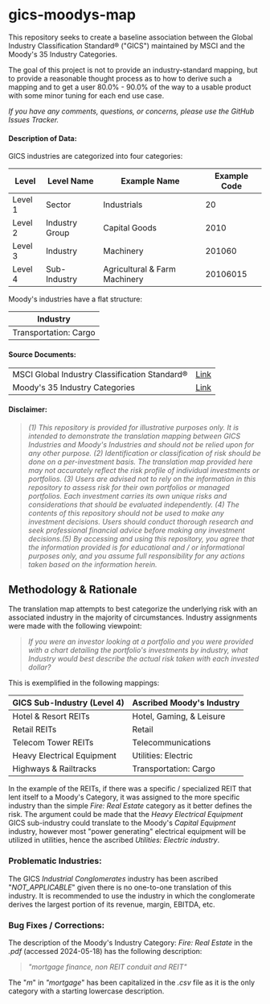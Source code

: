 # gics-moodys-map

This repository seeks to create a baseline association between the Global Industry Classification Standard® ("GICS") maintained by MSCI and the Moody's 35 Industry Categories.

The goal of this project is not to provide an industry-standard mapping, but to provide a reasonable thought process as to how to derive such a mapping and to get a user 80.0% - 90.0% of the way to a usable product with some minor tuning for each end use case.

*If you have any comments, questions, or concerns, please use the GitHub Issues Tracker.*

#### **Description of Data:**

GICS industries are categorized into four categories:

| Level   | Level Name     | Example Name                  | Example Code |
|---------|----------------|-------------------------------|--------------|
| Level 1 | Sector         | Industrials                   | 20           |
| Level 2 | Industry Group | Capital Goods                 | 2010         |
| Level 3 | Industry       | Machinery                     | 201060       |
| Level 4 | Sub-Industry   | Agricultural & Farm Machinery | 20106015     |

Moody's industries have a flat structure:

| Industry              |
|-----------------------|
| Transportation: Cargo |

#### **Source Documents:**

|                                               |                                                                                                                            |
|----------------------------------|:------:|
| MSCI Global Industry Classification Standard® | [Link](file:///C:/Users/Seth/Downloads/MSCI_Global_Industry_Classification_Standard_(GICS%C2%AE)_Methodology_20240515.pdf) |
| Moody's 35 Industry Categories                |            [Link](https://www.moodys.com/sites/products/ProductAttachments/MCO_35%20Industry%20Categories.pdf)             |

#### **Disclaimer:**

> *(1) This repository is provided for illustrative purposes only. It is intended to demonstrate the translation mapping between GICS Industries and Moody's Industries and should not be relied upon for any other purpose. (2) Identification or classification of risk should be done on a per-investment basis. The translation map provided here may not accurately reflect the risk profile of individual investments or portfolios. (3) Users are advised not to rely on the information in this repository to assess risk for their own portfolios or managed portfolios. Each investment carries its own unique risks and considerations that should be evaluated independently. (4) The contents of this repository should not be used to make any investment decisions. Users should conduct thorough research and seek professional financial advice before making any investment decisions.(5) By accessing and using this repository, you agree that the information provided is for educational and / or informational purposes only, and you assume full responsibility for any actions taken based on the information herein.*

## Methodology & Rationale

The translation map attempts to best categorize the underlying risk with an associated industry in the majority of circumstances. Industry assignments were made with the following viewpoint:

> *If you were an investor looking at a portfolio and you were provided with a chart detailing the portfolio's investments by industry, what Industry would best describe the actual risk taken with each invested dollar?*

This is exemplified in the following mappings:

| GICS Sub-Industry (Level 4) | Ascribed Moody's Industry |
|-----------------------------|---------------------------|
| Hotel & Resort REITs        | Hotel, Gaming, & Leisure  |
| Retail REITs                | Retail                    |
| Telecom Tower REITs         | Telecommunications        |
| Heavy Electrical Equipment  | Utilities: Electric       |
| Highways & Railtracks       | Transportation: Cargo     |

In the example of the REITs, if there was a specific / specialized REIT that lent itself to a Moody's Category, it was assigned to the more specific industry than the simple *Fire: Real Estate* category as it better defines the risk. The argument could be made that the *Heavy Electrical Equipment* GICS sub-industry could translate to the Moody's *Capital Equipment* industry, however most "power generating" electrical equipment will be utilized in utilities, hence the ascribed *Utilities: Electric industry*.

### Problematic Industries:

The GICS *Industrial Conglomerates* industry has been ascribed "*NOT_APPLICABLE*" given there is no one-to-one translation of this industry. It is recommended to use the industry in which the conglomerate derives the largest portion of its revenue, margin, EBITDA, etc.

### Bug Fixes / Corrections:

The description of the Moody's Industry Category: *Fire: Real Estate* in the *.pdf* (accessed 2024-05-18) has the following description:

> *"mortgage finance, non REIT conduit and REIT"*

The "*m*" in *"mortgage*" has been capitalized in the *.csv* file as it is the only category with a starting lowercase description.
